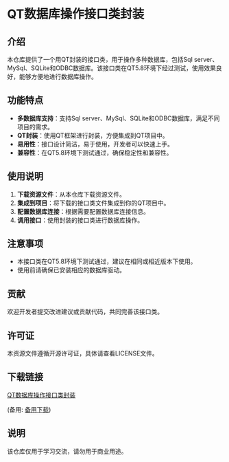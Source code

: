 # QT数据库操作接口类封装

## 介绍

本仓库提供了一个用QT封装的接口类，用于操作多种数据库，包括Sql server、MySql、SQLite和ODBC数据库。该接口类在QT5.8环境下经过测试，使用效果良好，能够方便地进行数据库操作。

## 功能特点

- **多数据库支持**：支持Sql server、MySql、SQLite和ODBC数据库，满足不同项目的需求。
- **QT封装**：使用QT框架进行封装，方便集成到QT项目中。
- **易用性**：接口设计简洁，易于使用，开发者可以快速上手。
- **兼容性**：在QT5.8环境下测试通过，确保稳定性和兼容性。

## 使用说明

1. **下载资源文件**：从本仓库下载资源文件。
2. **集成到项目**：将下载的接口类文件集成到你的QT项目中。
3. **配置数据库连接**：根据需要配置数据库连接信息。
4. **调用接口**：使用封装的接口类进行数据库操作。

## 注意事项

- 本接口类在QT5.8环境下测试通过，建议在相同或相近版本下使用。
- 使用前请确保已安装相应的数据库驱动。

## 贡献

欢迎开发者提交改进建议或贡献代码，共同完善该接口类。

## 许可证

本资源文件遵循开源许可证，具体请查看LICENSE文件。

## 下载链接
[QT数据库操作接口类封装](https://pan.quark.cn/s/4f5252fb3b24) 

(备用: [备用下载](https://pan.baidu.com/s/1ug41-UMvO7dLkttTMFXQ2Q?pwd=5g8l))

## 说明

该仓库仅用于学习交流，请勿用于商业用途。
